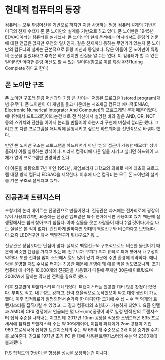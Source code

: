 # 현대적 컴퓨터의 등장

컴퓨터는 모두 튜링머신을 기반으로 하지만 지금 사용하는 범용 컴퓨터 설계의 기반은 미국의 천재 수학자 존 폰 노이만의 설계를 기반으로 하고 있다. 폰 노이만은 1945년 EDVAC이라는 컴퓨터를 설계했다. 폰 노이만의 설계 문서에는 어디에서도 튜링의 논문에 대한 언급은 없지만 우연의 일치인지, 같은 천재끼리 통하는 무언가가 있는지 폰 노이만의 컴퓨터의 설계는 근본적으로 튜링 머신과 동일했다. 많은 이들이 폰 노이만이 튜링의 논문을 읽었다라고 추측은 하고 있지만 진실을 알 수는 없다. 이 컴퓨터가 할 수 있는 일이라면 어떠한 튜링 머신도 할 수 있는 일이다(참고로 이를 튜링 완전Turing Complete 하다고 한다)

## 폰 노이만 구조

폰 노이만 구조와 튜링 머신과의 가장 큰 차이는 '저장된 프로그램'(stored program)개념 유무다. 폰 노이만이 이 개념을 들고 나온데는 시조새급 컴퓨터 애니악(ENIAC, Electronic Numerical Integrator And Computer)의 프로그래밍 문제 때문이었다. 애니악에서 프로그래밍이라는건 바로 전 섹션에서 설명한 바와 같은 AND, OR, NOT 등의 스위치와 전선을 이어서 논리를 만들어야 하는지라 구현에 며칠씩 걸리곤 했다. 그리고 또 다른 프로그램을 애니악에 실행시키고 싶으면 하드웨어를 전면적으로 바꿔야 했다.

반면 폰 노이만 구조는 프로그램을 하드웨어가 아닌 "임의 접근이 가능한 메모리" 상에 올려서 이를 실행하는 방식이다. 따라서 컴퓨터에 다른 일을 시키고 싶다면 하드웨어 교체가 없이 프로그램만 변경하면 된다.

이 이론을 바탕으로 7년 후인 1952년, 케임브리지 대학교의 의뢰로 세계 최초의 프로그램 내장 방식 컴퓨터 EDSAC을 제작한다. 이후에 나온 컴퓨터는 모두 폰 노이만의 설계를 기본 구조로 설계되고 있다.

## 진공관과 트랜지스터

초창기의 논리 게이트는 진공관으로 만들어졌다. 진공관은 과거에는 전자회로에 굉장히 많이 사용되었지만 요즘에는 진공관 앰프같은 특수 분야에서만 사용되고 있기 때문에 실생활에서는 쉽게 찾아보기 힘들다. 아마 실물을 못본 사람들이 대다수일 것이다(사실 나도 실물은 본 적이 없다). 간단하게 말하자면 현대의 백열전구와 비슷하다고 보면된다. 아 요즘 LED전구만 봐서 백열전구가 뭐냐구요? 음....

진공관은 장점보다는 단점이 많다. 실제로 백열전구와 구조적으로도 비슷한 물건이기 때문에 비슷한 단점을 가지고 있는데, 전구니까 부피가 크고 유리로 되어 있어서 내구성이 약하다. 또한 전력을 많이 소모해서 열도 많이 났기 때문에 주변 환경에 취약하다. 애니악을 운영할 때도 수시로 터지는 진공관 때문에 운영에 꽤 애를 먹을 정도였으니까. 초기 컴퓨터 애니악은 18,000개의 진공관을 사용했기 때문에 무게만 30톤에 이르렀으며 200KW에 달하는 막대한 전력을 필요로 했다.

이후 진공관이 트랜지스터로 대체되었다. 트랜지스터는 진공관 대비 많은 장점이 있었다. 부피도 작고, 내구성도 강하고, 전력 효율적으로 동작했으며 싸고 대량 생산이 가능했다. 이후 집적회로가 발명되면서 손가락 한 마디만한 크기에 수 십 ~ 수 백 억개의 트랜지스터를 집적시킬 수 있었고, 그 결과 컴퓨터의 소형화가 가능하게 되었다. 요즘 인텔과 AMD의 CPU 경쟁에서 언급되는 몇 나노(nm)공정이 바로 일정 면적 안의 트랜지스터 집적 수준을 나타내는 지표인데, 2017년 10nm 공정을 적용한 스냅드래곤 835 프로세서에 집적된 트랜지스터 수는 약 30억개이며, 이듬해 화웨이가 7nm 공정의 기린 980 프로세서에 집적한 트랜지스터의 수는 약 69억 개 수준으로 2배 이상 증가한 수치를 보여준다. 참고로 1971년 초기 PC 한 대에 사용된 트랜지스터의 수는 약 2300개에 불과했다.

P.S 집적도의 향상이 곧 향상된 성능을 보장하는건 아니다.
